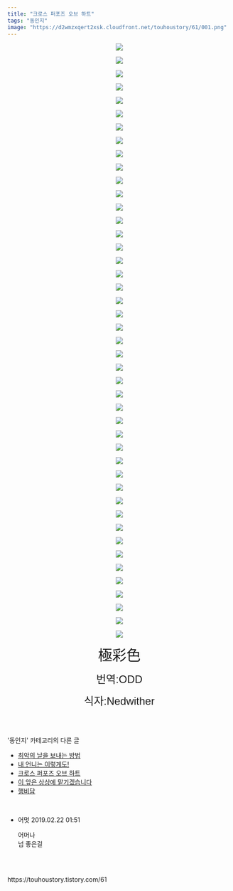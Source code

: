 ```yaml
---
title: "크로스 퍼포즈 오브 하트"
tags: "동인지"
image: "https://d2wmzxqert2xsk.cloudfront.net/touhoustory/61/001.png"
---
```

<div class="article">
<div class="tt_article_useless_p_margin"><p style="text-align: center; clear: none; float: none;"><img src="{{ site.imgserver11 }}/touhoustory/61/001.png"/></p><p style="text-align: center; clear: none; float: none;"><img src="{{ site.imgserver11 }}/touhoustory/61/002.png"/></p><p style="text-align: center; clear: none; float: none;"><img src="{{ site.imgserver11 }}/touhoustory/61/003.png"/></p><p style="text-align: center; clear: none; float: none;"><img src="{{ site.imgserver11 }}/touhoustory/61/004.png"/></p><p style="text-align: center; clear: none; float: none;"><img src="{{ site.imgserver11 }}/touhoustory/61/005.png"/></p><p style="text-align: center; clear: none; float: none;"><img src="{{ site.imgserver11 }}/touhoustory/61/006.png"/></p><p style="text-align: center; clear: none; float: none;"><img src="{{ site.imgserver11 }}/touhoustory/61/007.png"/></p><p style="text-align: center; clear: none; float: none;"><img src="{{ site.imgserver11 }}/touhoustory/61/008.png"/></p><p style="text-align: center; clear: none; float: none;"><img src="{{ site.imgserver11 }}/touhoustory/61/009.png"/></p><p style="text-align: center; clear: none; float: none;"><img src="{{ site.imgserver11 }}/touhoustory/61/010.png"/></p><p style="text-align: center; clear: none; float: none;"><img src="{{ site.imgserver11 }}/touhoustory/61/011.png"/></p><p style="text-align: center; clear: none; float: none;"><img src="{{ site.imgserver11 }}/touhoustory/61/012.png"/></p><p style="text-align: center; clear: none; float: none;"><img src="{{ site.imgserver11 }}/touhoustory/61/013.png"/></p><p style="text-align: center; clear: none; float: none;"><img src="{{ site.imgserver11 }}/touhoustory/61/014.png"/></p><p style="text-align: center; clear: none; float: none;"><img src="{{ site.imgserver11 }}/touhoustory/61/015.png"/></p><p style="text-align: center; clear: none; float: none;"><img src="{{ site.imgserver11 }}/touhoustory/61/016.png"/></p><p style="text-align: center; clear: none; float: none;"><img src="{{ site.imgserver11 }}/touhoustory/61/017.png"/></p><p style="text-align: center; clear: none; float: none;"><img src="{{ site.imgserver11 }}/touhoustory/61/018.png"/></p><p style="text-align: center; clear: none; float: none;"><img src="{{ site.imgserver11 }}/touhoustory/61/019.png"/></p><p style="text-align: center; clear: none; float: none;"><img src="{{ site.imgserver11 }}/touhoustory/61/020.png"/></p><p style="text-align: center; clear: none; float: none;"><img src="{{ site.imgserver11 }}/touhoustory/61/021.png"/></p><p style="text-align: center; clear: none; float: none;"><img src="{{ site.imgserver11 }}/touhoustory/61/022.png"/></p><p style="text-align: center; clear: none; float: none;"><img src="{{ site.imgserver11 }}/touhoustory/61/023.png"/></p><p style="text-align: center; clear: none; float: none;"><img src="{{ site.imgserver11 }}/touhoustory/61/024.png"/></p><p style="text-align: center; clear: none; float: none;"><img src="{{ site.imgserver11 }}/touhoustory/61/025.png"/></p><p style="text-align: center; clear: none; float: none;"><img src="{{ site.imgserver11 }}/touhoustory/61/026.png"/></p><p style="text-align: center; clear: none; float: none;"><img src="{{ site.imgserver11 }}/touhoustory/61/027.png"/></p><p style="text-align: center; clear: none; float: none;"><img src="{{ site.imgserver11 }}/touhoustory/61/028.png"/></p><p style="text-align: center; clear: none; float: none;"><img src="{{ site.imgserver11 }}/touhoustory/61/029.png"/></p><p style="text-align: center; clear: none; float: none;"><img src="{{ site.imgserver11 }}/touhoustory/61/030.png"/></p><p style="text-align: center; clear: none; float: none;"><img src="{{ site.imgserver11 }}/touhoustory/61/031.png"/></p><p style="text-align: center; clear: none; float: none;"><img src="{{ site.imgserver11 }}/touhoustory/61/032.png"/></p><p style="text-align: center; clear: none; float: none;"><img src="{{ site.imgserver11 }}/touhoustory/61/033.png"/></p><p style="text-align: center; clear: none; float: none;"><img src="{{ site.imgserver11 }}/touhoustory/61/034.png"/></p><p style="text-align: center; clear: none; float: none;"><img src="{{ site.imgserver11 }}/touhoustory/61/035.png"/></p><p style="text-align: center; clear: none; float: none;"><img src="{{ site.imgserver11 }}/touhoustory/61/036.png"/></p><p style="text-align: center; clear: none; float: none;"><img src="{{ site.imgserver11 }}/touhoustory/61/037.png"/></p><p style="text-align: center; clear: none; float: none;"><img src="{{ site.imgserver11 }}/touhoustory/61/038.png"/></p><p style="text-align: center; clear: none; float: none;"><img src="{{ site.imgserver11 }}/touhoustory/61/039.png"/></p><p style="text-align: center; clear: none; float: none;"><img src="{{ site.imgserver11 }}/touhoustory/61/040.png"/></p><p style="text-align: center; clear: none; float: none;"><img src="{{ site.imgserver11 }}/touhoustory/61/041.png"/></p><p style="text-align: center; clear: none; float: none;"><img src="{{ site.imgserver11 }}/touhoustory/61/042.png"/></p><p style="text-align: center; clear: none; float: none;"><img src="{{ site.imgserver11 }}/touhoustory/61/043.png"/></p><p style="text-align: center; clear: none; float: none;"><img src="{{ site.imgserver11 }}/touhoustory/61/044.png"/></p><p style="text-align: center; clear: none; float: none;"><img src="{{ site.imgserver11 }}/touhoustory/61/045.png"/></p><p style="text-align: center;"><span style='font-family: "맑은 고딕", sans-serif;'></span><span style='font-family: "맑은 고딕", sans-serif;'></span><span style='font-family: "맑은 고딕", sans-serif;'></span><span style='font-family: "맑은 고딕", sans-serif;'></span><span style='font-family: "맑은 고딕", sans-serif;'></span><span style='font-family: "맑은 고딕", sans-serif;'></span><span style='font-family: "맑은 고딕", sans-serif;'></span><span style='font-family: "맑은 고딕", sans-serif;'></span><span style='font-family: "맑은 고딕", sans-serif;'></span><span style='font-family: "맑은 고딕", sans-serif;'></span><span style='font-family: "맑은 고딕", sans-serif;'></span><span style='font-family: "맑은 고딕", sans-serif;'></span><span style='font-family: "맑은 고딕", sans-serif;'></span><span style='font-family: "맑은 고딕", sans-serif;'></span><span style='font-family: "맑은 고딕", sans-serif;'></span><span style='font-family: "맑은 고딕", sans-serif;'></span><span style='font-family: "맑은 고딕", sans-serif;'></span><span style='font-family: "맑은 고딕", sans-serif;'></span><span style='font-family: "맑은 고딕", sans-serif;'></span><span style='font-family: "맑은 고딕", sans-serif;'></span><span style='font-family: "맑은 고딕", sans-serif;'></span><span style='font-family: "맑은 고딕", sans-serif;'></span><span style='font-family: "맑은 고딕", sans-serif;'></span><span style='font-family: "맑은 고딕", sans-serif;'></span><span style='font-family: "맑은 고딕", sans-serif;'></span><span style='font-family: "맑은 고딕", sans-serif;'></span><span style='font-family: "맑은 고딕", sans-serif;'></span><span style='font-family: "맑은 고딕", sans-serif;'></span><span style='font-family: "맑은 고딕", sans-serif;'></span><span style='font-family: "맑은 고딕", sans-serif;'></span><span style='font-family: "맑은 고딕", sans-serif;'></span><span style='font-family: "맑은 고딕", sans-serif;'></span><span style='font-family: "맑은 고딕", sans-serif;'></span><span style='font-family: "맑은 고딕", sans-serif;'></span><span style='font-family: "맑은 고딕", sans-serif;'></span><span style='font-family: "맑은 고딕", sans-serif;'></span><span style='font-family: "맑은 고딕", sans-serif;'></span><span style='font-family: "맑은 고딕", sans-serif;'></span><span style='font-family: "맑은 고딕", sans-serif;'></span><span style='font-family: "맑은 고딕", sans-serif;'></span><span style='font-family: "맑은 고딕", sans-serif;'></span><span style='font-family: "맑은 고딕", sans-serif;'></span><span style='font-family: "맑은 고딕", sans-serif;'></span><span style='font-family: "맑은 고딕", sans-serif;'></span><span style="font-size: 24pt;"></span><span style='font-size: 32px; font-family: "맑은 고딕", sans-serif;'>極彩色</span></p><p style="text-align: center;"><span style='font-size: 18pt; font-family: "맑은 고딕", sans-serif;'>번역:ODD</span></p><p style="text-align: center;"><span style="font-size: 32px;"><span style='font-size: 18pt; font-family: "맑은 고딕", sans-serif;'>식자:Nedwither</span></span></p> </div></div><br/>
<div class="tagTrail">
</div><br/>
<div class="another">
<p>'동인지' 카테고리의 다른 글</p>
<ul>
<li><a href="/touhoustory_63">최악의 날을 보내는 방법</a></li>
<li><a href="/touhoustory_62">내 언니는 이렇게도!</a></li>
<li><a href="/touhoustory_61">크로스 퍼포즈 오브 하트</a></li>
<li><a href="/touhoustory_60">이 앞은 상상에 맡기겠습니다</a></li>
<li><a href="/touhoustory_59">행비담</a></li>
</ul>
</div><br/>
<div class="cb_lstcomment">
<ul>
<li class="cb_thumb_off" id="comment15027791">
<div class="cb_comment_area">
<div class="cb_info_area">
<div class="cb_section">
<span class="cb_nick_name">어멋</span>
<span class="cb_date">2019.02.22 01:51 </span>
</div>
</div>
<div class="cb_dsc_comment">
<p class="cb_dsc">
										어머나<br/>
넘 좋은걸
									</p>
</div>
</div></li>
</ul>
</div><br/>
<br/>
<p id="refer">https://touhoustory.tistory.com/61</p>
<br/>
